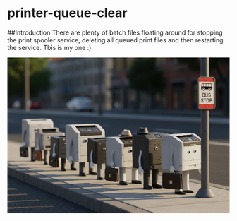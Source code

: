 # printer-queue-clear

##Introduction
There are plenty of batch files floating around for stopping the print spooler service, deleting all queued print files and then restarting the service. Tbis is my one :)

![Printer Queue](https://raw.githubusercontent.com/morphentropic/printer-queue-clear/refs/heads/master/printer_queue.png)
